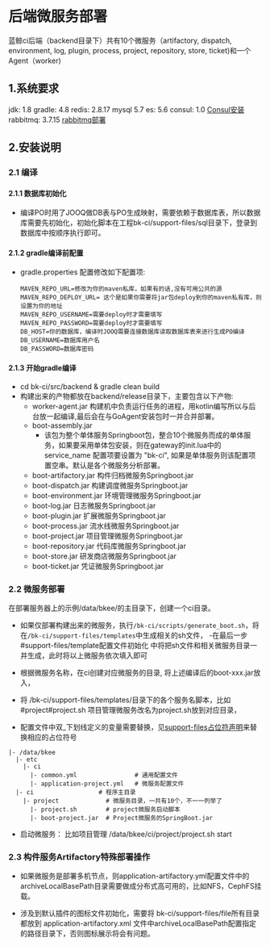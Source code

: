# 后端微服务部署

蓝鲸ci后端（backend目录下）共有10个微服务（artifactory, dispatch, environment, log, plugin, process, project, repository, store, ticket)和一个Agent（worker)

## 1.系统要求

jdk: 1.8
gradle: 4.8
redis: 2.8.17
mysql 5.7
es: 5.6
consul: 1.0 [Consul安装](consul.md)
rabbitmq: 3.7.15 [rabbitmq部署](rabbitmq.md)

## 2.安装说明

### 2.1 编译

#### 2.1.1 数据库初始化

- 编译PO时用了JOOQ做DB表与PO生成映射，需要依赖于数据库表，所以数据库需要先初始化，初始化脚本在工程bk-ci/support-files/sql目录下，登录到数据库中按顺序执行即可。 

#### 2.1.2 gradle编译前配置

- gradle.properties 配置修改如下配置项:

  ```
  MAVEN_REPO_URL=修改为你的maven私库，如果有的话,没有可用公共的源
  MAVEN_REPO_DEPLOY_URL= 这个是如果你需要将jar包deploy到你的maven私有库，则设置为你的地址
  MAVEN_REPO_USERNAME=需要deploy时才需要填写
  MAVEN_REPO_PASSWORD=需要deploy时才需要填写
  DB_HOST=你的数据库，编译时JOOQ需要连接数据库读取数据库表来进行生成PO编译
  DB_USERNAME=数据库用户名
  DB_PASSWORD=数据库密码
  ```

#### 2.1.3 开始gradle编译 

- cd bk-ci/src/backend & gradle clean build
- 构建出来的产物都放在backend/release目录下，主要包含以下产物:
  -  worker-agent.jar  构建机中负责运行任务的进程，用kotlin编写所以与后台放一起编译,最后会在与GoAgent安装包时一并合并部署。
  - boot-assembly.jar   
    - 该包为整个单体服务Springboot包，整合10个微服务而成的单体服务，如果要采用单体包安装，则在gateway的init.lua中的service_name 配置项要设置为 "bk-ci", 如果是单体服务则该配置项置空串。默认是各个微服务分析部署。
  - boot-artifactory.jar       构件归档微服务Springboot.jar
  - boot-dispatch.jar          构建调度微服务Springboot.jar
  - boot-environment.jar  环境管理微服务Springboot.jar
  - boot-log.jar                   日志微服务Springboot.jar
  - boot-plugin.jar              扩展微服务Springboot.jar
  - boot-process.jar           流水线微服务Springboot.jar
  - boot-project.jar            项目管理微服务Springboot.jar
  - boot-repository.jar      代码库微服务Springboot.jar
  - boot-store.jar               研发商店微服务Springboot.jar
  - boot-ticket.jar              凭证微服务Springboot.jar

### 2.2 微服务部署

在部署服务器上的示例/data/bkee/的主目录下，创建一个ci目录。

- 如果仅部署构建出来的微服务，执行`/bk-ci/scripts/generate_boot.sh`，将在`/bk-ci/support-files/templates`中生成相关的sh文件，
-在最后一步 #support-files/template配置文件初始化 中将把sh文件和相关微服务目录一并生成，此时将以上微服务依次填入即可

- 根据微服务名称，在ci创建对应微服务的目录, 将上述编译后的boot-xxx.jar放入，
- 将 /bk-ci/support-files/templates/目录下的各个服务名脚本，比如#project#project.sh 项目管理微服务改名为project.sh放到对应目录，
- 配置文件中双_下划线定义的变量需要替换，见[support-files占位符声明](../../support-files/README.MD)来替换相应的占位符号

```
|- /data/bkee
  |- etc
    |- ci
      |- common.yml                # 通用配置文件
      |- application-project.yml   # 微服务配置文件
  |- ci                  # 程序主目录
    |- project             # 微服务目录，一共有10个，不一一列举了
      |- project.sh        # project微服务启动脚本
      |- boot-project.jar  # Project微服务的SpringBoot.jar
```

- 启动微服务： 比如项目管理 /data/bkee/ci/project/project.sh start

### 2.3 构件服务Artifactory特殊部署操作

-  如果微服务是部署多机节点，则application-artifactory.yml配置文件中的archiveLocalBasePath目录需要做成分布式高可用的，比如NFS，CephFS挂载。

- 涉及到默认插件的图标文件初始化，需要将 bk-ci/support-files/file所有目录都放到 application-artifactory.xml 文件中archiveLocalBasePath配置指定的路径目录下，否则图标展示将会有问题。

  
